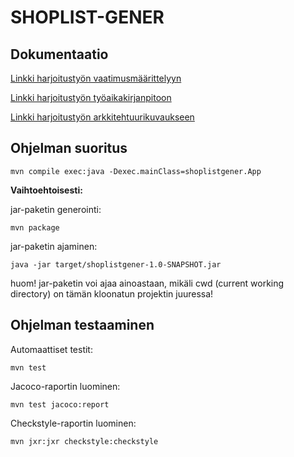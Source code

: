 # SHOPLIST-GENER

## Dokumentaatio

[Linkki harjoitustyön vaatimusmäärittelyyn](https://github.com/tspaanan/shoplist-gener/blob/main/dokumentaatio/vaatimusmaarittely.md)

[Linkki harjoitustyön työaikakirjanpitoon](https://github.com/tspaanan/shoplist-gener/blob/main/dokumentaatio/ty%C3%B6aikakirjanpito.md)

[Linkki harjoitustyön arkkitehtuurikuvaukseen](https://github.com/tspaanan/shoplist-gener/blob/main/dokumentaatio/arkkitehtuuri.md)

## Ohjelman suoritus

```
mvn compile exec:java -Dexec.mainClass=shoplistgener.App
```
**Vaihtoehtoisesti:**

jar-paketin generointi:
```
mvn package
```
jar-paketin ajaminen:
```
java -jar target/shoplistgener-1.0-SNAPSHOT.jar
```
huom! jar-paketin voi ajaa ainoastaan, mikäli cwd (current working directory) on tämän kloonatun projektin juuressa!

## Ohjelman testaaminen
Automaattiset testit:
```
mvn test
```
Jacoco-raportin luominen:
```
mvn test jacoco:report
```
Checkstyle-raportin luominen:
```
mvn jxr:jxr checkstyle:checkstyle
```

